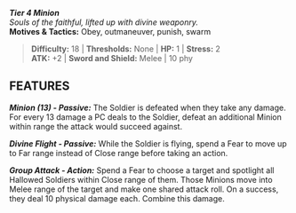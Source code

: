***Tier 4 Minion***  
*Souls of the faithful, lifted up with divine weaponry.*  
**Motives & Tactics:** Obey, outmaneuver, punish, swarm

> **Difficulty:** 18 | **Thresholds:** None | **HP:** 1 | **Stress:** 2  
> **ATK:** +2 | **Sword and Shield:** Melee | 10 phy  

## FEATURES

***Minion (13) - Passive:*** The Soldier is defeated when they take any damage. For every 13 damage a PC deals to the Soldier, defeat an additional Minion within range the attack would succeed against.

***Divine Flight - Passive:*** While the Soldier is flying, spend a Fear to move up to Far range instead of Close range before taking an action.

***Group Attack - Action:*** Spend a Fear to choose a target and spotlight all Hallowed Soldiers within Close range of them. Those Minions move into Melee range of the target and make one shared attack roll. On a success, they deal 10 physical damage each. Combine this damage.
